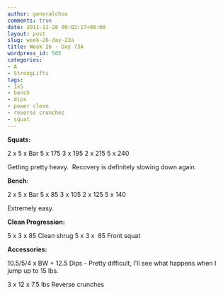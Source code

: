 ```yaml
---
author: generalchoa
comments: true
date: 2011-11-28 00:02:17+00:00
layout: post
slug: week-26-day-23a
title: Week 26 - Day 73A
wordpress_id: 505
categories:
- A
- StrongLifts
tags:
- 1x5
- bench
- dips
- power clean
- reverse crunches
- squat
---
```


**Squats:**

2 x 5 x Bar
5 x 175
3 x 195
2 x 215
5 x 240

Getting pretty heavy.  Recovery is definitely slowing down again.

**Bench:**

2 x 5 x Bar
5 x 85
3 x 105
2 x 125
5 x 140

Extremely easy.

**Clean Progression:**

5 x 3 x 85 Clean shrug
5 x 3 x  85 Front squat

**Accessories:**

10.5/5/4 x BW + 12.5 Dips - Pretty difficult, I'll see what happens when I jump up to 15 lbs.

3 x 12 x 7.5 lbs Reverse crunches
